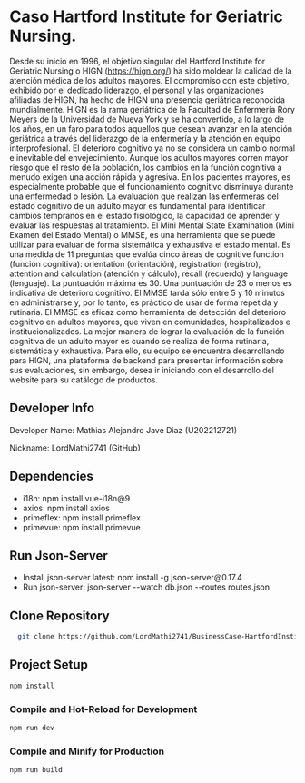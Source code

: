 # Caso Hartford Institute for Geriatric Nursing.

Desde su inicio en 1996, el objetivo singular del Hartford Institute for Geriatric Nursing o HIGN (https://hign.org/) ha sido moldear la calidad de la atención médica de los adultos mayores. El compromiso con este objetivo, exhibido por el dedicado liderazgo, el personal y las organizaciones afiliadas de HIGN, ha hecho de HIGN una presencia geriátrica reconocida mundialmente. HIGN es la rama geriátrica de la Facultad de Enfermería Rory Meyers de la Universidad de Nueva York y se ha convertido, a lo largo de los años, en un faro para todos aquellos que desean avanzar en la atención geriátrica a través del liderazgo de la enfermería y la atención en equipo interprofesional.
El deterioro cognitivo ya no se considera un cambio normal e inevitable del envejecimiento. Aunque los adultos mayores corren mayor riesgo que el resto de la población, los cambios en la función cognitiva a menudo exigen una acción rápida y agresiva. En los pacientes mayores, es especialmente probable que el funcionamiento cognitivo disminuya durante una enfermedad o lesión. La evaluación que realizan las enfermeras del estado cognitivo de un adulto mayor es fundamental para identificar cambios tempranos en el estado fisiológico, la capacidad de aprender y evaluar las respuestas al tratamiento.
El Mini Mental State Examination (Mini Examen del Estado Mental) o MMSE, es una herramienta que se puede utilizar para evaluar de forma sistemática y exhaustiva el estado mental. Es una medida de 11 preguntas que evalúa cinco áreas de cognitive function (función cognitiva): orientation (orientación), registration (registro), attention and calculation (atención y cálculo), recall (recuerdo) y language (lenguaje). La puntuación máxima es 30. Una puntuación de 23 o menos es indicativa de deterioro cognitivo. El MMSE tarda sólo entre 5 y 10 minutos en administrarse y, por lo tanto, es práctico de usar de forma repetida y rutinaria.
El MMSE es eficaz como herramienta de detección del deterioro cognitivo en adultos mayores, que viven en comunidades, hospitalizados e institucionalizados. La mejor manera de lograr la evaluación de la función cognitiva de un adulto mayor es cuando se realiza de forma rutinaria, sistemática y exhaustiva.
Para ello, su equipo se encuentra desarrollando para HIGN, una plataforma de backend para presentar información sobre sus evaluaciones, sin embargo, desea ir iniciando con el desarrollo del website para su catálogo de productos.

## Developer Info
Developer Name: Mathias Alejandro Jave Diaz (U202212721)

Nickname: LordMathi2741 (GitHub)

## Dependencies

<ul>
   <li>i18n: npm install vue-i18n@9 </li>
   <li> axios: npm install axios </li>
   <li> primeflex: npm install primeflex</li>
   <li> primevue: npm install primevue </li>

</ul>

## Run Json-Server

<ul>
  <li> Install json-server latest: npm install -g json-server@0.17.4</li>
  <li> Run json-server: json-server --watch db.json --routes routes.json </li>
</ul>


## Clone Repository
 ```sh
   git clone https://github.com/LordMathi2741/BusinessCase-HartfordInstitute-SI730-202401.git
 ```

## Project Setup

```sh
npm install
```

### Compile and Hot-Reload for Development

```sh
npm run dev
```

### Compile and Minify for Production

```sh
npm run build
```

